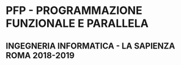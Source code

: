 # PFP - PROGRAMMAZIONE FUNZIONALE E PARALLELA 

## INGEGNERIA INFORMATICA - LA SAPIENZA ROMA 2018-2019 
